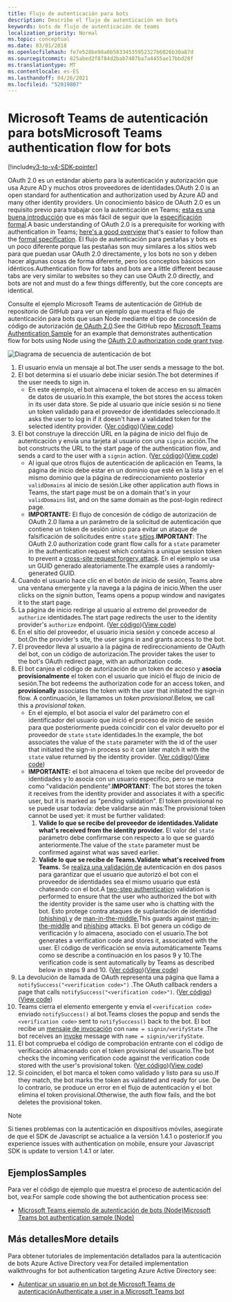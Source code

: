 ```yaml
---
title: Flujo de autenticación para bots
description: Describe el flujo de autenticación en bots
keywords: bots de flujo de autenticación de teams
localization_priority: Normal
ms.topic: conceptual
ms.date: 03/01/2018
ms.openlocfilehash: fe7e528be98a0b58334535952327b6026b30a87d
ms.sourcegitcommit: 825abed2f8784d2bab7407ba7a4455ae17bbd28f
ms.translationtype: MT
ms.contentlocale: es-ES
ms.lasthandoff: 04/26/2021
ms.locfileid: "52019807"
---
```

# <a name="microsoft-teams-authentication-flow-for-bots"></a><span data-ttu-id="d6602-104">Microsoft Teams de autenticación para bots</span><span class="sxs-lookup"><span data-stu-id="d6602-104">Microsoft Teams authentication flow for bots</span></span>

[!include[v3-to-v4-SDK-pointer](~/includes/v3-to-v4-pointer-bots.md)]

<span data-ttu-id="d6602-105">OAuth 2.0 es un estándar abierto para la autenticación y autorización que usa Azure AD y muchos otros proveedores de identidades.</span><span class="sxs-lookup"><span data-stu-id="d6602-105">OAuth 2.0 is an open standard for authentication and authorization used by Azure AD and many other identity providers.</span></span> <span data-ttu-id="d6602-106">Un conocimiento básico de OAuth 2.0 es un requisito previo para trabajar con la autenticación en Teams; [esta es una buena introducción](https://aaronparecki.com/oauth-2-simplified/) que es más fácil de seguir que la [especificación formal](https://oauth.net/2/).</span><span class="sxs-lookup"><span data-stu-id="d6602-106">A basic understanding of OAuth 2.0 is a prerequisite for working with authentication in Teams; [here's a good overview](https://aaronparecki.com/oauth-2-simplified/) that's easier to follow than the [formal specification](https://oauth.net/2/).</span></span> <span data-ttu-id="d6602-107">El flujo de autenticación para pestañas y bots es un poco diferente porque las pestañas son muy similares a los sitios web para que puedan usar OAuth 2.0 directamente, y los bots no son y deben hacer algunas cosas de forma diferente, pero los conceptos básicos son idénticos.</span><span class="sxs-lookup"><span data-stu-id="d6602-107">Authentication flow for tabs and bots are a little different because tabs are very similar to websites so they can use OAuth 2.0 directly, and bots are not and must do a few things differently, but the core concepts are identical.</span></span>

<span data-ttu-id="d6602-108">Consulte el ejemplo Microsoft Teams [](https://github.com/OfficeDev/microsoft-teams-sample-auth-node) de autenticación de GitHub de repositorio de GitHub para ver un ejemplo que muestra el flujo de autenticación para bots que usan Node mediante el tipo de concesión de código de autorización [de OAuth 2.0](https://oauth.net/2/grant-types/authorization-code/).</span><span class="sxs-lookup"><span data-stu-id="d6602-108">See the GitHub repo [Microsoft Teams Authentication Sample](https://github.com/OfficeDev/microsoft-teams-sample-auth-node) for an example that demonstrates authentication flow for bots using Node using the [OAuth 2.0 authorization code grant type](https://oauth.net/2/grant-types/authorization-code/).</span></span>

![Diagrama de secuencia de autenticación de bot](~/assets/images/authentication/bot_auth_sequence_diagram.png)

1. <span data-ttu-id="d6602-110">El usuario envía un mensaje al bot.</span><span class="sxs-lookup"><span data-stu-id="d6602-110">The user sends a message to the bot.</span></span>
2. <span data-ttu-id="d6602-111">El bot determina si el usuario debe iniciar sesión.</span><span class="sxs-lookup"><span data-stu-id="d6602-111">The bot determines if the user needs to sign in.</span></span>
    * <span data-ttu-id="d6602-112">En este ejemplo, el bot almacena el token de acceso en su almacén de datos de usuario.</span><span class="sxs-lookup"><span data-stu-id="d6602-112">In this example, the bot stores the access token in its user data store.</span></span> <span data-ttu-id="d6602-113">Se pide al usuario que inicie sesión si no tiene un token validado para el proveedor de identidades seleccionado.</span><span class="sxs-lookup"><span data-stu-id="d6602-113">It asks the user to log in if it doesn't have a validated token for the selected identity provider.</span></span> <span data-ttu-id="d6602-114">([Ver código](https://github.com/OfficeDev/microsoft-teams-sample-auth-node/blob/469952a26d618dbf884a3be53c7d921cc580b1e2/src/utils/AuthenticationUtils.ts#L58-L76))</span><span class="sxs-lookup"><span data-stu-id="d6602-114">([View code](https://github.com/OfficeDev/microsoft-teams-sample-auth-node/blob/469952a26d618dbf884a3be53c7d921cc580b1e2/src/utils/AuthenticationUtils.ts#L58-L76))</span></span>
3. <span data-ttu-id="d6602-115">El bot construye la dirección URL en la página de inicio del flujo de autenticación y envía una tarjeta al usuario con una `signin` acción.</span><span class="sxs-lookup"><span data-stu-id="d6602-115">The bot constructs the URL to the start page of the authentication flow, and sends a card to the user with a `signin` action.</span></span> <span data-ttu-id="d6602-116">([Ver código](https://github.com/OfficeDev/microsoft-teams-sample-auth-node/blob/469952a26d618dbf884a3be53c7d921cc580b1e2/src/dialogs/BaseIdentityDialog.ts#L160-L190))</span><span class="sxs-lookup"><span data-stu-id="d6602-116">([View code](https://github.com/OfficeDev/microsoft-teams-sample-auth-node/blob/469952a26d618dbf884a3be53c7d921cc580b1e2/src/dialogs/BaseIdentityDialog.ts#L160-L190))</span></span>
    * <span data-ttu-id="d6602-117">Al igual que otros flujos de autenticación de aplicación en Teams, la página de inicio debe estar en un dominio que esté en la lista y en el mismo dominio que la página de redireccionamiento posterior `validDomains` al inicio de sesión.</span><span class="sxs-lookup"><span data-stu-id="d6602-117">Like other application auth flows in Teams, the start page must be on a domain that's in your `validDomains` list, and on the same domain as the post-login redirect page.</span></span>
    * <span data-ttu-id="d6602-118">**IMPORTANTE:** El flujo de concesión de código de autorización de OAuth 2.0 llama a un parámetro de la solicitud de autenticación que contiene un token de sesión único para evitar un ataque de falsificación de solicitudes entre `state` [sitios](https://en.wikipedia.org/wiki/Cross-site_request_forgery).</span><span class="sxs-lookup"><span data-stu-id="d6602-118">**IMPORTANT**: The OAuth 2.0 authorization code grant flow calls for a `state` parameter in the authentication request which contains a unique session token to prevent a [cross-site request forgery attack](https://en.wikipedia.org/wiki/Cross-site_request_forgery).</span></span> <span data-ttu-id="d6602-119">En el ejemplo se usa un GUID generado aleatoriamente.</span><span class="sxs-lookup"><span data-stu-id="d6602-119">The example uses a randomly-generated GUID.</span></span>
4. <span data-ttu-id="d6602-120">Cuando el usuario hace clic en el botón *de* inicio de sesión, Teams abre una ventana emergente y la navega a la página de inicio.</span><span class="sxs-lookup"><span data-stu-id="d6602-120">When the user clicks on the *signin* button, Teams opens a popup window and navigates it to the start page.</span></span>
5. <span data-ttu-id="d6602-121">La página de inicio redirige al usuario al extremo del proveedor de `authorize` identidades.</span><span class="sxs-lookup"><span data-stu-id="d6602-121">The start page redirects the user to the identity provider's `authorize` endpoint.</span></span> <span data-ttu-id="d6602-122">([Ver código](https://github.com/OfficeDev/microsoft-teams-sample-auth-node/blob/469952a26d618dbf884a3be53c7d921cc580b1e2/public/html/auth-start.html#L51-L56))</span><span class="sxs-lookup"><span data-stu-id="d6602-122">([View code](https://github.com/OfficeDev/microsoft-teams-sample-auth-node/blob/469952a26d618dbf884a3be53c7d921cc580b1e2/public/html/auth-start.html#L51-L56))</span></span>
6. <span data-ttu-id="d6602-123">En el sitio del proveedor, el usuario inicia sesión y concede acceso al bot.</span><span class="sxs-lookup"><span data-stu-id="d6602-123">On the provider's site, the user signs in and grants access to the bot.</span></span>
7. <span data-ttu-id="d6602-124">El proveedor lleva al usuario a la página de redireccionamiento de OAuth del bot, con un código de autorización.</span><span class="sxs-lookup"><span data-stu-id="d6602-124">The provider takes the user to the bot's OAuth redirect page, with an authorization code.</span></span>
8. <span data-ttu-id="d6602-125">El bot canjea el código de autorización de un token de acceso y **asocia provisionalmente** el token con el usuario que inició el flujo de inicio de sesión.</span><span class="sxs-lookup"><span data-stu-id="d6602-125">The bot redeems the authorization code for an access token, and **provisionally** associates the token with the user that initiated the sign-in flow.</span></span> <span data-ttu-id="d6602-126">A continuación, le llamamos un *token provisional*.</span><span class="sxs-lookup"><span data-stu-id="d6602-126">Below, we call this a *provisional token*.</span></span>
    * <span data-ttu-id="d6602-127">En el ejemplo, el bot asocia el valor del parámetro con el identificador del usuario que inició el proceso de inicio de sesión para que posteriormente pueda coincidir con el valor devuelto por el proveedor de `state` `state` identidades.</span><span class="sxs-lookup"><span data-stu-id="d6602-127">In the example, the bot associates the value of the `state` parameter with the id of the user that initiated the sign-in process so it can later match it with the `state` value returned by the identity provider.</span></span> <span data-ttu-id="d6602-128">([Ver código](https://github.com/OfficeDev/microsoft-teams-sample-auth-node/blob/469952a26d618dbf884a3be53c7d921cc580b1e2/src/AuthBot.ts#L70-L99))</span><span class="sxs-lookup"><span data-stu-id="d6602-128">([View code](https://github.com/OfficeDev/microsoft-teams-sample-auth-node/blob/469952a26d618dbf884a3be53c7d921cc580b1e2/src/AuthBot.ts#L70-L99))</span></span>
    * <span data-ttu-id="d6602-129">**IMPORTANTE:** el bot almacena el token que recibe del proveedor de identidades y lo asocia con un usuario específico, pero se marca como "validación pendiente".</span><span class="sxs-lookup"><span data-stu-id="d6602-129">**IMPORTANT**: The bot stores the token it receives from the identity provider and associates it with a specific user, but it is marked as "pending validation".</span></span> <span data-ttu-id="d6602-130">El token provisional no se puede usar todavía: debe validarse aún más:</span><span class="sxs-lookup"><span data-stu-id="d6602-130">The provisional token cannot be used yet: it must be further validated:</span></span> 
      1. <span data-ttu-id="d6602-131">**Valide lo que se recibe del proveedor de identidades.**</span><span class="sxs-lookup"><span data-stu-id="d6602-131">**Validate what's received from the identity provider.**</span></span> <span data-ttu-id="d6602-132">El valor del `state` parámetro debe confirmarse con respecto a lo que se guardó anteriormente.</span><span class="sxs-lookup"><span data-stu-id="d6602-132">The value of the `state` parameter must be confirmed against what was saved earlier.</span></span> 
      1. <span data-ttu-id="d6602-133">**Valide lo que se recibe de Teams.**</span><span class="sxs-lookup"><span data-stu-id="d6602-133">**Validate what's received from Teams.**</span></span> <span data-ttu-id="d6602-134">Se [realiza una validación de](https://en.wikipedia.org/wiki/Man-in-the-middle_attack) autenticación en dos pasos para garantizar que el usuario que autorizó el bot con el proveedor de identidades sea el mismo usuario que está chateando con el bot.</span><span class="sxs-lookup"><span data-stu-id="d6602-134">A [two-step authentication](https://en.wikipedia.org/wiki/Man-in-the-middle_attack) validation is performed to ensure that the user who authorized the bot with the identity provider is the same user who is chatting with the bot.</span></span> <span data-ttu-id="d6602-135">Esto protege contra ataques de suplantación de identidad [(phishing) y](https://en.wikipedia.org/wiki/Phishing) de [man-in-the-middle.](https://en.wikipedia.org/wiki/Man-in-the-middle_attack)</span><span class="sxs-lookup"><span data-stu-id="d6602-135">This guards against [man-in-the-middle](https://en.wikipedia.org/wiki/Man-in-the-middle_attack) and [phishing](https://en.wikipedia.org/wiki/Phishing) attacks.</span></span> <span data-ttu-id="d6602-136">El bot genera un código de verificación y lo almacena, asociado con el usuario.</span><span class="sxs-lookup"><span data-stu-id="d6602-136">The bot generates a verification code and stores it, associated with the user.</span></span> <span data-ttu-id="d6602-137">El código de verificación se envía automáticamente Teams como se describe a continuación en los pasos 9 y 10.</span><span class="sxs-lookup"><span data-stu-id="d6602-137">The verification code is sent automatically by Teams as described below in steps 9 and 10.</span></span> <span data-ttu-id="d6602-138">([Ver código](https://github.com/OfficeDev/microsoft-teams-sample-auth-node/blob/469952a26d618dbf884a3be53c7d921cc580b1e2/src/AuthBot.ts#L100-L113))</span><span class="sxs-lookup"><span data-stu-id="d6602-138">([View code](https://github.com/OfficeDev/microsoft-teams-sample-auth-node/blob/469952a26d618dbf884a3be53c7d921cc580b1e2/src/AuthBot.ts#L100-L113))</span></span>
9. <span data-ttu-id="d6602-139">La devolución de llamada de OAuth representa una página que llama a `notifySuccess("<verification code>")` .</span><span class="sxs-lookup"><span data-stu-id="d6602-139">The OAuth callback renders a page that calls `notifySuccess("<verification code>")`.</span></span> <span data-ttu-id="d6602-140">([Ver código](https://github.com/OfficeDev/microsoft-teams-sample-auth-node/blob/master/src/views/oauth-callback-success.hbs))</span><span class="sxs-lookup"><span data-stu-id="d6602-140">([View code](https://github.com/OfficeDev/microsoft-teams-sample-auth-node/blob/master/src/views/oauth-callback-success.hbs))</span></span>
10. <span data-ttu-id="d6602-141">Teams cierra el elemento emergente y envía el `<verification code>` enviado `notifySuccess()` al bot.</span><span class="sxs-lookup"><span data-stu-id="d6602-141">Teams closes the popup and sends the `<verification code>` sent to `notifySuccess()` back to the bot.</span></span> <span data-ttu-id="d6602-142">El bot recibe un [mensaje de invocación](/bot-framework/dotnet/bot-builder-dotnet-activities#invoke) con `name = signin/verifyState` .</span><span class="sxs-lookup"><span data-stu-id="d6602-142">The bot receives an [invoke](/bot-framework/dotnet/bot-builder-dotnet-activities#invoke) message with `name = signin/verifyState`.</span></span>
11. <span data-ttu-id="d6602-143">El bot comprueba el código de comprobación entrante con el código de verificación almacenado con el token provisional del usuario.</span><span class="sxs-lookup"><span data-stu-id="d6602-143">The bot checks the incoming verification code against the verification code stored with the user's provisional token.</span></span> <span data-ttu-id="d6602-144">([Ver código](https://github.com/OfficeDev/microsoft-teams-sample-auth-node/blob/469952a26d618dbf884a3be53c7d921cc580b1e2/src/dialogs/BaseIdentityDialog.ts#L127-L140))</span><span class="sxs-lookup"><span data-stu-id="d6602-144">([View code](https://github.com/OfficeDev/microsoft-teams-sample-auth-node/blob/469952a26d618dbf884a3be53c7d921cc580b1e2/src/dialogs/BaseIdentityDialog.ts#L127-L140))</span></span>
12. <span data-ttu-id="d6602-145">Si coinciden, el bot marca el token como validado y listo para su uso.</span><span class="sxs-lookup"><span data-stu-id="d6602-145">If they match, the bot marks the token as validated and ready for use.</span></span> <span data-ttu-id="d6602-146">De lo contrario, se produce un error en el flujo de autenticación y el bot elimina el token provisional.</span><span class="sxs-lookup"><span data-stu-id="d6602-146">Otherwise, the auth flow fails, and the bot deletes the provisional token.</span></span>

> [!Note]
> <span data-ttu-id="d6602-147">Si tienes problemas con la autenticación en dispositivos móviles, asegúrate de que el SDK de Javascript se actualice a la versión 1.4.1 o posterior.</span><span class="sxs-lookup"><span data-stu-id="d6602-147">If you experience issues with authentication on mobile, ensure your Javascript SDK is update to version 1.4.1 or later.</span></span>

## <a name="samples"></a><span data-ttu-id="d6602-148">Ejemplos</span><span class="sxs-lookup"><span data-stu-id="d6602-148">Samples</span></span>

<span data-ttu-id="d6602-149">Para ver el código de ejemplo que muestra el proceso de autenticación del bot, vea:</span><span class="sxs-lookup"><span data-stu-id="d6602-149">For sample code showing the bot authentication process see:</span></span>

* [<span data-ttu-id="d6602-150">Microsoft Teams ejemplo de autenticación de bots (Node)</span><span class="sxs-lookup"><span data-stu-id="d6602-150">Microsoft Teams bot authentication sample (Node)</span></span>](https://github.com/OfficeDev/microsoft-teams-sample-auth-node)

## <a name="more-details"></a><span data-ttu-id="d6602-151">Más detalles</span><span class="sxs-lookup"><span data-stu-id="d6602-151">More details</span></span>

<span data-ttu-id="d6602-152">Para obtener tutoriales de implementación detallados para la autenticación de bots Azure Active Directory vea:</span><span class="sxs-lookup"><span data-stu-id="d6602-152">For detailed implementation walkthroughs for bot authentication targeting Azure Active Directory see:</span></span>

* [<span data-ttu-id="d6602-153">Autenticar un usuario en un bot de Microsoft Teams de autenticación</span><span class="sxs-lookup"><span data-stu-id="d6602-153">Authenticate a user in a Microsoft Teams bot</span></span>](~/resources/bot-v3/bot-authentication/auth-bot-AAD.md)
